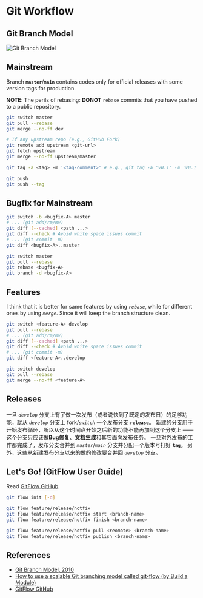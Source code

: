# Git Workflow

## Git Branch Model

![Git Branch Model](https://leven-cn.github.io/git-cookbook/img/git-branch-model.png)

## Mainstream

Branch **`master`**/**`main`** contains codes only for official releases with some version tags for production.

**NOTE**: The perils of rebasing: **DONOT** `rebase` commits that you have pushed to a public repository.

```bash
git switch master
git pull --rebase
git merge --no-ff dev

# If any upstream repo (e.g., GitHub Fork)
git remote add upstream <git-url>
git fetch upstream
git merge --no-ff upstream/master

git tag -a <tag> -m '<tag-comment>' # e.g., git tag -a 'v0.1' -m 'v0.1 - Initial version'

git push
git push --tag
```

## Bugfix for Mainstream

```bash
git switch -b <bugfix-A> master
# ... (git add/rm/mv)
git diff [--cached] <path ...>
git diff --check # Avoid white space issues commit
# ... (git commit -m)
git diff <bugfix-A>..master

git switch master
git pull --rebase
git rebase <bugfix-A>
git branch -d <bugfix-A>
```

## Features

I think that it is better for same features by using *`rebase`*, while for different ones by using *`merge`*.
Since it will keep the branch structure clean.

```bash
git switch <feature-A> develop
git pull --rebase
# ... (git add/rm/mv)
git diff [--cached] <path ...>
git diff --check # Avoid white space issues commit
# ... (git commit -m)
git diff <feature-A>..develop

git switch develop
git pull --rebase
git merge --no-ff <feature-A>
```

## Releases

一旦 *`develop`* 分支上有了做一次发布（或者说快到了既定的发布日）的足够功能，就从 *`develop`* 分支上 fork/*`switch`* 一个发布分支 **`release`**。
新建的分支用于开始发布循环，所以从这个时间点开始之后新的功能不能再加到这个分支上 —— 这个分支只应该做**Bug修复**、**文档生成**和其它面向发布任务。
一旦对外发布的工作都完成了，发布分支合并到 *`master`*/*`main`* 分支并分配一个版本号打好 **`tag`**。
另外，这些从新建发布分支以来的做的修改要合并回 *`develop`* 分支。

## Let's Go! (GitFlow User Guide)

Read [GitFlow GitHub](https://github.com/nvie/gitflow).

```bash
git flow init [-d]
```

```bash
git flow feature/release/hotfix
git flow feature/release/hotfix start <branch-name>
git flow feature/release/hotfix finish <branch-name>

git flow feature/release/hotfix pull <reomote> <branch-name>
git flow feature/release/hotfix publish <branch-name>
```

## References

- [Git Branch Model, 2010](http://nvie.com/posts/a-successful-git-branching-model/)
- [How to use a scalable Git branching model called git-flow (by Build a Module)](https://jeffkreeftmeijer.com/git-flow/)
- [GitFlow GitHub](https://github.com/nvie/gitflow)

